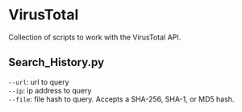 # VirusTotal
Collection of scripts to work with the VirusTotal API.

## Search_History.py
`--url`: url to query\
`--ip`: ip address to query\
`--file`: file hash to query. Accepts a SHA-256, SHA-1, or MD5 hash.
